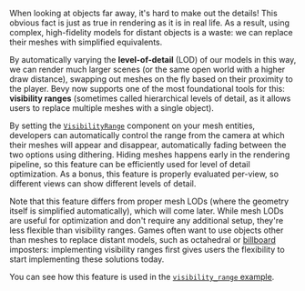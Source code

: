 <!-- Implement visibility ranges, also known as hierarchical levels of detail (HLODs). -->
<!-- https://github.com/bevyengine/bevy/pull/12916 -->

When looking at objects far away, it's hard to make out the details!
This obvious fact is just as true in rendering as it is in real life.
As a result, using complex, high-fidelity models for distant objects is a waste: we can replace their meshes with simplified equivalents.

By automatically varying the **level-of-detail** (LOD) of our models in this way, we can render much larger scenes (or the same open world with a higher draw distance), swapping out meshes on the fly based on their proximity to the player.
Bevy now supports one of the most foundational tools for this: **visibility ranges** (sometimes called hierarchical levels of detail, as it allows users to replace multiple meshes with a single object).

By setting the [`VisibilityRange`] component on your mesh entities, developers can automatically control the range from the camera at which their meshes will appear and disappear, automatically fading between the two options using dithering.
Hiding meshes happens early in the rendering pipeline, so this feature can be efficiently used for level of detail optimization.
As a bonus, this feature is properly evaluated per-view, so different views can show different levels of detail.

Note that this feature differs from proper mesh LODs (where the geometry itself is simplified automatically), which will come later.
While mesh LODs are useful for optimization and don't require any additional setup, they're less flexible than visibility ranges.
Games often want to use objects other than meshes to replace distant models, such as octahedral or [billboard](https://github.com/bevyengine/bevy/issues/3688) imposters: implementing visibility ranges first gives users the flexibility to start implementing these solutions today.

You can see how this feature is used in the [`visibility_range` example](https://github.com/bevyengine/bevy/tree/v0.14.0/examples/3d/visibility_range.rs).

[`VisibilityRange`]: https://docs.rs/bevy/0.14/bevy/render/view/struct.VisibilityRange.html
